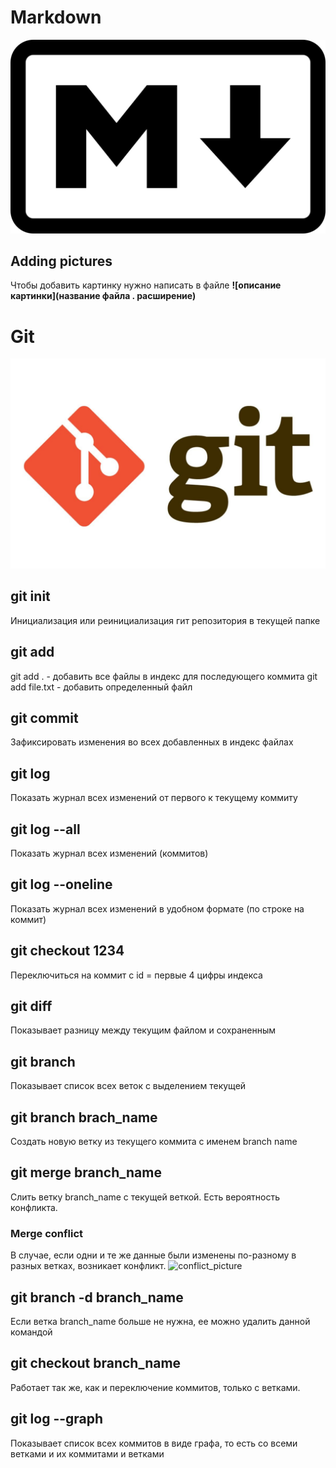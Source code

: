 # Markdown #

![Picture_markdown](markdown.jpg)

## Adding pictures ##
Чтобы добавить картинку нужно написать в файле **![описание картинки](название файла . расширение)**

# Git #

![Picture_git](git.jpg)

## git init ##
Инициализация или реинициализация гит репозитория в текущей папке

## git add ##
git add . - добавить все файлы в индекс для последующего коммита
git add file.txt - добавить определенный файл

## git commit ##
Зафиксировать изменения во всех добавленных в индекс файлах

## git log ##
Показать журнал всех изменений от первого к текущему коммиту

## git log --all ##
Показать журнал всех изменений (коммитов)

## git log --oneline ##
Показать журнал всех изменений в удобном формате (по строке на коммит)

## git checkout 1234 ##
Переключиться на коммит с id = первые 4 цифры индекса

## git diff ##
Показывает разницу между текущим файлом и сохраненным

## git branch ##
Показывает список всех веток с выделением текущей

## git branch brach_name ##
Создать новую ветку из текущего коммита с именем branch name

## git merge branch_name ##
Слить ветку branch_name с текущей веткой. Есть вероятность конфликта.

### Merge conflict ###
В случае, если одни и те же данные были изменены по-разному в разных ветках, возникает конфликт.
![conflict_picture](gitconglict.png)

## git branch -d branch_name ##
Если ветка branch_name больше не нужна, ее можно удалить данной командой

## git checkout branch_name ##
Работает так же, как и переключение коммитов, только с ветками.

## git log --graph ##
Показывает список всех коммитов в виде графа, то есть со всеми ветками и их коммитами и ветками
